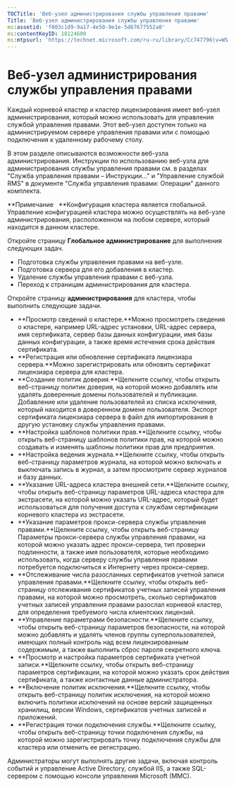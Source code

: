 ```yaml
---
TOCTitle: 'Веб-узел администрирования службы управления правами'
Title: 'Веб-узел администрирования службы управления правами'
ms:assetid: 'f003c1d9-9a17-4e50-9e1e-5d67677552a0'
ms:contentKeyID: 18124600
ms:mtpsurl: 'https://technet.microsoft.com/ru-ru/library/Cc747796(v=WS.10)'
---
```


Веб-узел администрирования службы управления правами
====================================================

Каждый корневой кластер и кластер лицензирования имеет веб-узел администрирования, который можно использовать для управления службой управления правами. Этот веб-узел доступен только на администрируемом сервере управления правами или с помощью подключения к удаленному рабочему столу.

В этом разделе описываются возможности веб-узла администрирования. Инструкции по использованию веб-узла для администрирования службы управления правами см. в разделах "Служба управления правами – Инструкции..." и "Управление службой RMS" в документе "Служба управления правами: Операции" данного комплекта.

**Примечание   **Конфигурация кластера является глобальной. Управление конфигурацией кластера можно осуществлять на веб-узле администрирования, расположенном на любом сервере, который находится в данном кластере.

Откройте страницу **Глобальное администрирование** для выполнения следующих задач.

-   Подготовка службы управления правами на веб-узле.
-   Подготовка сервера для его добавления в кластер.
-   Удаление службы управления правами с веб-узла.
-   Переход к страницам администрирования для кластера.

Откройте страницу **администрирования** для кластера, чтобы выполнить следующие задачи.

-   **Просмотр сведений о кластере.**Можно просмотреть сведения о кластере, например URL-адрес установки, URL-адрес сервера, имя сертификата, сервер базы данных конфигурации, имя базы данных конфигурации, а также время истечения срока действия сертификата.
-   **Регистрация или обновление сертификата лицензиара сервера.**Можно зарегистрировать или обновить сертификат лицензиара сервера для кластера.
-   **Создание политик доверия.**Щелкните ссылку, чтобы открыть веб-страницу политик доверия, на которой можно добавлять или удалять доверенные домены пользователей и публикации. Добавление или удаление пользователей из списка исключения, который находится в доверенном домене пользователя. Экспорт сертификата лицензиара сервера в файл для импортирования в другую установку службы управления правами.
-   **Настройка шаблонов политики прав.**Щелкните ссылку, чтобы открыть веб-страницу шаблонов политики прав, на которой можно создавать и изменять шаблоны политики прав для предприятия.
-   **Настройка ведения журнала.**Щелкните ссылку, чтобы открыть веб-страницу параметров журнала, на которой можно включать и выключать запись в журнал, а затем просмотрите сервер журналов и базу данных.
-   **Указание URL-адреса кластера внешней сети.**Щелкните ссылку, чтобы открыть веб-страницу параметров URL-адреса кластера для экстрасети, на которой можно указать URL-адрес, который будет использоваться для получения доступа к службам сертификации корневого кластера из экстрасети.
-   **Указание параметров прокси-сервера службы управления правами.**Щелкните ссылку, чтобы открыть веб-страницу Параметры прокси-сервера службы управления правами, на которой можно указать адрес прокси-сервера, тип проверки подлинности, а также имя пользователя, которые необходимо использовать, когда серверу службы управления правами потребуется подключиться к Интернету через прокси-сервер.
-   **Отслеживание числа разосланных сертификатов учетной записи управления правами.**Щелкните ссылку, чтобы открыть веб-страницу отслеживания сертификатов учетных записей управления правами, на которой можно просмотреть, сколько сертификатов учетных записей управления правами разослал корневой кластер, для определения требуемого числа клиентских лицензий.
-   **Управление параметрами безопасности.**Щелкните ссылку, чтобы открыть веб-страницу параметров безопасности, на которой можно добавлять и удалять членов группы суперпользователей, имеющих полный контроль над всем лицензированным содержимым, а также выполнить сброс пароля секретного ключа.
-   **Просмотр и настройка параметров сертификата учетной записи.**Щелкните ссылку, чтобы открыть веб-страницу параметров сертификации, на которой можно указать срок действия сертификата, а также контактные данные администратора.
-   **Включение политик исключения.**Щелкните ссылку, чтобы открыть веб-страницу политик исключения, на которой можно включить политики исключений на основе версий защищенных хранилищ, версии Windows, сертификатов учетных записей и приложений.
-   **Регистрация точки подключения службы.**Щелкните ссылку, чтобы открыть веб-страницу точки подключения службы, на которой можно зарегистрировать точку подключения службы для кластера или отменить ее регистрацию.

Администраторы могут выполнять другие задачи, включая контроль событий и управление Active Directory, службой IIS, а также SQL-сервером с помощью консоли управления Microsoft (MMC).

